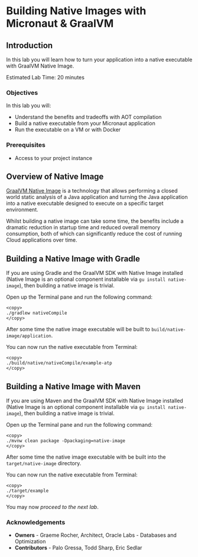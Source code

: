 # Building Native Images with Micronaut & GraalVM

## Introduction
In this lab you will learn how to turn your application into a native executable with GraalVM Native Image.

Estimated Lab Time: 20 minutes

### Objectives

In this lab you will:
* Understand the benefits and tradeoffs with AOT compilation
* Build a native executable from your Micronaut application
* Run the executable on a VM or with Docker

### Prerequisites
- Access to your project instance

## Overview of Native Image

[GraalVM Native Image](https://www.graalvm.org/reference-manual/native-image/) is a technology that allows performing a closed world static analysis of a Java application and turning the Java application into a native executable designed to execute on a specific target environment.

Whilst building a native image can take some time, the benefits include a dramatic reduction in startup time and reduced overall memory consumption, both of which can significantly reduce the cost of running Cloud applications over time.

## Building a Native Image with Gradle

If you are using Gradle and the GraalVM SDK with Native Image installed (Native Image is an optional component installable via `gu install native-image`), then building a native image is trivial.

Open up the Terminal pane and run the following command:

    <copy>
    ./gradlew nativeCompile
    </copy>

After some time the native image executable will be built to `build/native-image/application`.

You can now run the native executable from Terminal:

    <copy>
    ./build/native/nativeCompile/example-atp
    </copy>

## Building a Native Image with Maven

If you are using Maven and the GraalVM SDK with Native Image installed (Native Image is an optional component installable via `gu install native-image`), then building a native image is trivial.

Open up the Terminal pane and run the following command:

    <copy>
    ./mvnw clean package -Dpackaging=native-image
    </copy>

After some time the native image executable with be built into the `target/native-image` directory.

You can now run the native executable from Terminal:

    <copy>
    ./target/example
    </copy>

You may now *proceed to the next lab*.

### Acknowledgements
- **Owners** - Graeme Rocher, Architect, Oracle Labs - Databases and Optimization
- **Contributors** - Palo Gressa, Todd Sharp, Eric Sedlar
